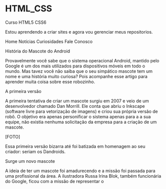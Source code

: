 # HTML_CSS
 Curso HTML5 CSS6

 Estou aprendendo a criar sites e agora vou gerenciar meus repositorios.

Home
Notícias
Curiosidades
Fale Conosco

História do Mascote do Android

Provavelmente você sabe que o sistema operacional Android, mantido pelo Google é um dos mais utilizados para dispositivos móveis em todo o mundo. Mas tavez você não saiba que o seu simpático mascote tem um nome e uma história muito curiosa? Pois acompanhe esse artigo para aprender muita coisa sobre esse robozinho.

A primeira versão

A primeira tentativa de criar um mascote surgiu em 2007 e veio de um desenvolvedor chamado Dan Morrill. Ele conta que abriu o Inkscape (software livre para vetorização de imagens) e criou sua própria versão de robô. O objetivo era apenas personificar o sistema apenas para a a sua equipe, não existia nenhuma solicitação da empresa para a criação de um mascote.

[FOTO]

Essa primeira versão bizarra até foi batizada em homenagem ao seu criador: seriam os Dandroids.

Surge um novo mascote

A ideia de ter um mascote foi amadurecendo e a missão foi passada para uma profissional da área. A ilustradora Russa Irina Blok, também funcionária do Google, ficou com a missão de representar o 